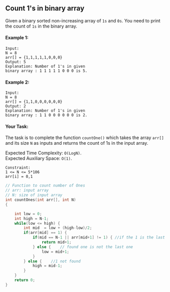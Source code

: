 ## Count 1's in binary array

Given a binary sorted non-increasing array of `1s` and `0s`. You need to print the count of `1s` in the binary array.

#### Example 1:

```
Input:
N = 8
arr[] = {1,1,1,1,1,0,0,0}
Output: 5
Explanation: Number of 1's in given
binary array : 1 1 1 1 1 0 0 0 is 5.
```

#### Example 2:

```
Input:
N = 8
arr[] = {1,1,0,0,0,0,0,0}
Output: 2
Explanation: Number of 1's in given
binary array : 1 1 0 0 0 0 0 0 is 2.
```

#### Your Task:

The task is to complete the function `countOne()` which takes the array `arr[]` and its size `N` as inputs and returns the count of 1s in the input array.

Expected Time Complexity: `O(LogN)`.  
Expected Auxiliary Space: `O(1)`.

```
Constraint:
1 <= N <= 5*106
arr[i] = 0,1
```

```c++
// Function to count number of Ones
// arr: input array
// N: size of input array
int countOnes(int arr[], int N)
{

    int low = 0;
    int high = N-1;
    while(low <= high) {
        int mid  = low + (high-low)/2;
        if(arr[mid] == 1) {
            if(mid == N-1 || arr[mid+1] != 1) { //if the 1 is the last one
                return mid+1;
            } else {    // found one is not the last one
                low = mid+1;
            }
        } else {    //1 not found
            high = mid-1;
        }
    }
    return 0;
}
```
